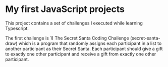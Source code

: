 # My first JavaScript projects

This project contains a set of challenges I executed while learning Typescript.

The first challenge is 1) The Secret Santa Coding Challenge (secret-santa-draw) which is a program that randomly assigns each participant in a list to another participant as their Secret Santa. Each participant should give a gift to exactly one other participant and receive a gift from exactly one other participant.